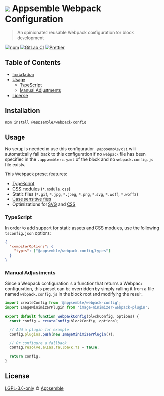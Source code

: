 # ![](https://gitlab.com/appsemble/appsemble/-/raw/0.31.1-test.2/config/assets/logo.svg) Appsemble Webpack Configuration

> An opinionated reusable Webpack configuration for block development

[![npm](https://img.shields.io/npm/v/@appsemble/webpack-config)](https://www.npmjs.com/package/@appsemble/webpack-config)
[![GitLab CI](https://gitlab.com/appsemble/appsemble/badges/0.31.1-test.2/pipeline.svg)](https://gitlab.com/appsemble/appsemble/-/releases/0.31.1-test.2)
[![Prettier](https://img.shields.io/badge/code_style-prettier-ff69b4.svg)](https://prettier.io)

## Table of Contents

- [Installation](#installation)
- [Usage](#usage)
  - [TypeScript](#typescript)
  - [Manual Adjustments](#manual-adjustments)
- [License](#license)

## Installation

```sh
npm install @appsemble/webpack-config
```

## Usage

No setup is needed to use this configuration. `@appsemble/cli` will automatically fall back to this
configuration if no `webpack` file has been specified in the `.appsemblerc.yaml` of the block and no
`webpack.config.js` file exists.

This Webpack preset features:

- [TypeScript](https://www.typescriptlang.org)
- [CSS modules](https://github.com/css-modules/css-modules) (`*.module.css`)
- Static files (`*.gif`, `*.jpg`, `*.jpeg`, `*.png`, `*.svg`, `*.woff`, `*.woff2`)
- [Case sensitive files](https://www.npmjs.com/package/case-sensitive-paths-webpack-plugin)
- Optimizations for [SVG](https://www.npmjs.com/package/svgo-loader) and
  [CSS](https://www.npmjs.com/package/optimize-css-assets-webpack-plugin)

### TypeScript

In order to add support for static assets and CSS modules, use the following `tsconfig.json`
options:

```json
{
  "compilerOptions": {
    "types": ["@appsemble/webpack-config/types"]
  }
}
```

### Manual Adjustments

Since a Webpack configuration is a function that returns a Webpack configuration, this preset can be
overridden by simply calling it from a file named `webpack.config.js` in the block root and
modifying the result.

```js
import createConfig from '@appsemble/webpack-config';
import ImageMinimizerPlugin from 'image-minimizer-webpack-plugin';

export default function webpackConfig(blockConfig, options) {
  const config = createConfig(blockConfig, options);

  // Add a plugin for example
  config.plugins.push(new ImageMinimizerPlugin());

  // Or configure a fallback
  config.resolve.alias.fallback.fs = false;

  return config;
}
```

## License

[LGPL-3.0-only](https://gitlab.com/appsemble/appsemble/-/blob/0.31.1-test.2/LICENSE.md) ©
[Appsemble](https://appsemble.com)
